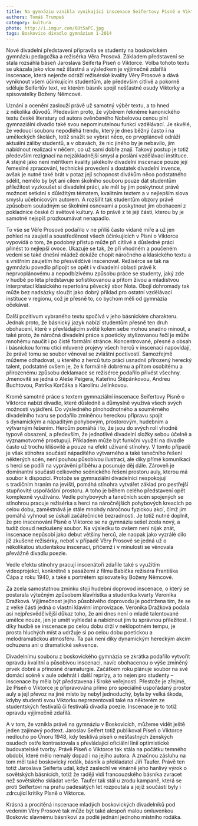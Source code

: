```yaml
---
title: Na gymnáziu vznikla vynikající inscenace Seifertovy Písně o Viktorce
authors: Tomáš Trumpeš
category: kultura
photo: http://i.imgur.com/6Ut5aPC.jpg
tags: Boskovice divadlo gymnázium 1-2014
---
```


Nové divadelní představení připravila se studenty na boskovickém gymnáziu pedagožka a režisérka Věra Prosová. Základem představení se stala rozsáhlá báseň Jaroslava Seiferta Píseň o Viktorce. Volba tohoto textu se ukázala jako více než šťastná a výsledkem je výjimečně zdařilá inscenace, která nejenže odráží režisérské kvality Věry Prosové a dává vyniknout všem účinkujícím studentům, ale především citlivě a pokorně sděluje Seifertův text, ve kterém básník spojil nešťastné osudy Viktorky a spisovatelky Boženy Němcové.

Uznání a ocenění zaslouží právě už samotný výběr textu, a to hned z několika důvodů. Především proto, že výběrem řekněme kanonického textu české literatury od autora ověnčeného Nobelovou cenou plní gymnaziální divadlo také svou nepominutelnou funkci vzdělávací. Je skvělé, že vedoucí souboru nepodléhá trendu, který je dnes běžný často i na uměleckých školách, totiž snažit se vybrat něco, co prvoplánově odráží aktuální záliby studentů, a v obavách, že nic jiného by je nebavilo, jim nabídnout realizaci v něčem, co už sami dobře znají. Takový postup je totiž především rezignací na nejzákladnější smysl a poslání vzdělávací instituce. A stejně jako není měřítkem kvality jakékoliv divadelní inscenace pouze její řemeslné zpracování, technické provedení a dostatek divadelní invence, avšak je nutné také brát v potaz její schopnost divákům něco podstatného sdělit, nemělo by být ani cílem školního souboru pouze dát studentům příležitost vyzkoušet si divadelní práci, ale měl by jim poskytnout právě možnost setkání s důležitým tématem, kvalitním textem a v nejlepším slova smyslu učebnicovým autorem. A rozšířit tak studentům obzory právě způsobem souladným se školními osnovami a poskytnout jim obohacení z pokladnice české či světové kultury. A to právě z té její části, kterou by je samotné nejspíš prozkoumávat nenapadlo.

To vše se Věře Prosové podařilo v ne příliš často vídané míře a už jen pohled na zaujetí a soustředěnost všech účinkujících v Písni o Viktorce vypovídá o tom, že podobný přístup může při citlivé a důsledné práci přinést to nejlepší ovoce. Ukazuje se tak, že při vhodném a poučeném vedení se také dnešní mládež dokáže chopit náročného a klasického textu a s vnitřním zaujetím ho přesvědčivě inscenovat. Režisérce se tak na gymnáziu povedlo připojit se opět i v divadelní oblasti právě k neprvoplánovému a nepodbízivému způsobu práce se studenty, jaký zde v hudbě po léta představuje sofistikovanou a přitom živou a mladistvou interpretací klasického repertoáru pěvecký sbor Nota. Obojí dohromady tak může bez nadsázky sloužit jako dobrý příklad pro ostatní vzdělávací instituce v regionu, což je přesně to, co bychom měli od gymnázia očekávat.

Další pozitivum vybraného textu spočívá v jeho básnickém charakteru. Jednak proto, že básnický jazyk nabízí studentům přesně ten druh obohacení, které v převládajícím světě kolem sebe mohou snadno minout, a také proto, že náročná divadelní práce s poeticky stylizovanou řečí je může mnohému naučit i po čistě formální stránce. Koncentrované, přesné a obsah i básnickou formu ctící mluvené projevy všech herců v inscenaci napovídají, že právě tomu se soubor věnoval se zvláštní poctivostí. Samozřejmě můžeme odhadovat, u kterého z herců tuto práci usnadnil přirozený herecký talent, podstatné ovšem je, že k formálně dobrému a přitom osobitému a přirozenému způsobu deklamace se režisérce podařilo přivést všechny. Jmenovitě se jedná o Aleše Peigera, Kateřinu Štěpánkovou, Andreu Buchtovou, Patrika Korčáka a Karolínu Jelínkovou.

Kromě samotné práce s textem gymnaziální inscenace Seifertovy Písně o Viktorce nabízí divadlo, které důsledně a důmyslně využívá všech svých možností vyjádření. Do výsledného plnohodnotného a souměrného divadelního tvaru se podařilo zmíněnou hereckou přípravu spojit s dynamickým a nápaditým pohybovým, prostorovým, hudebním a výtvarným řešením. Hercům pomáhá i to, že jsou do svých rolí vhodně typově obsazení, a především, že jednotlivé divadelní složky sebou účelně a významotvorně prostupují. Příkladem může být funkční využití na divadle často už trochu klišovitě a pouze na efekt užívané stínohry. V tomto případě je však stínohra součástí nápaditého výtvarného a také tanečního řešení některých scén, není pouhou působivou ilustrací, ale díky přímé komunikaci s herci se podílí na vyprávění příběhu a posunuje děj dále. Zároveň je dominantní součástí celkového scénického řešení prostoru auly, kterou má soubor k dispozici. Protože se gymnaziální divadelníci nespokojují s tradičním hraním na jevišti, pomáhá stínohra vytvářet základ pro pestřejší stupňovité uspořádání prostoru. A toho je během celého představení opět komplexně využíváno.
Vedle pohybových a tanečních scén spojených se stínohrou pracuje režisérka s herci na náročnějších pohybových kreacích po celou dobu, zaměstnává je stále mnohdy náročnou fyzickou akcí, čímž jim pomáhá vyhnout se úskalí začátečnické bezradnosti. Je totiž nutné doplnit, že pro inscenování Písně o Viktorce se na gymnáziu sešel zcela nový, a tudíž dosud nezkušený soubor. Na výsledku to ovšem není nijak znát, inscenace nepůsobí jako debut většiny herců, ale naopak jako vyzrálé dílo již zkušené režisérky, neboť v případě Věry Prosové se jedná už o několikátou studentskou inscenaci, přičemž i v minulosti se věnovala převážně divadlu poezie.

Vedle efektu stínohry pracují inscenátoři zdařile také s využitím videoprojekcí, konkrétně s pasážemi z filmu Babička režiséra Františka Čápa z roku 1940, a také s portrétem spisovatelky Boženy Němcové.

Za zcela samostatnou zmínku stojí hudební doprovod inscenace, o který se postarala výtečným způsobem klavíristka a studentka kvarty Veronika Dražková. Výjimečnost jejího působivého doprovodu je podtržena tím, že se z velké části jedná o vlastní klavírní improvizace. Veronika Dražková podala asi nejpřesvědčivější důkaz toho, že ani dnes není o mladé talentované umělce nouze, jen je umět vyhledat a nabídnout jim tu správnou příležitost. I díky hudbě se inscenace po celou dobu drží v neklopotném tempu, je prosta hluchých míst a udržuje si po celou dobu poetickou a melodramatickou atmosféru. Ta pak není díky dynamickým hereckým akcím ochuzena ani o dramatické sekvence.

Divadelnímu souboru z boskovického gymnázia se zkrátka podařilo vytvořit opravdu kvalitní a působivou inscenaci, navíc obohacenou o výše zmíněný prvek dobré a přínosné dramaturgie. Začátkem roku plánuje soubor na své domácí scéně v aule odehrát i další reprízy, a to nejen pro studenty – inscenace by měla být představena i široké veřejnosti. Přestože je zřejmé, že Píseň o Viktorce je připravována přímo pro speciálně uspořádaný prostor auly a její převoz na jiné místo by nebyl jednoduchý, byla by velká škoda, kdyby studenti svou Viktorku neprezentovali také na některém ze studentských festivalů či festivalů divadla poezie. Inscenace je to totiž opravdu výjimečně zdařilá.

A v tom, že vznikla právě na gymnáziu v Boskovicích, můžeme vidět ještě jeden zajímavý podtext. Jaroslav Seifert totiž publikoval Píseň o Viktorce nedlouho po Únoru 1948, kdy tesklivá píseň o nešťastných ženských osudech ostře kontrastovala s převládající oficiální linií optimistické budovatelské tvorby. Právě Píseň o Viktorce tak stála na počátku temného období, které mělo nemalý dopad i na jejího autora. A značnou zásluhu na tom měl také boskovický rodák, básník a překladatel Jiří Taufer. Právě ten totiž Jaroslava Seiferta udal, když zaslechl ve vinárně jeho hanlivý výrok o sovětských básnících, totiž že raději vidí francouzského básníka zvracet než sovětského skládat verše. Taufer tak stál u zrodu kampaně, která se proti Seifertovi na prahu padesátých let rozpoutala a jejíž součástí byly i zdrcující kritiky Písně o Viktorce.

Krásná a procítěná inscenace mladých boskovických divadelníků pod vedením Věry Prosové tak může být také alespoň malou omluvenkou Boskovic slavnému básníkovi za podlé jednání jednoho místního rodáka.
